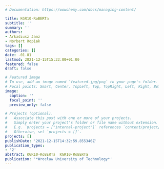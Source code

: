 ```yaml
---
# Documentation: https://wowchemy.com/docs/managing-content/

title: KGR10-RoBERTa
subtitle: ''
summary: ''
authors:
- Arkadiusz Janz
- Norbert Ropiak
tags: []
categories: []
date: -01-01
lastmod: 2021-12-15T15:33:00+01:00
featured: false
draft: false

# Featured image
# To use, add an image named `featured.jpg/png` to your page's folder.
# Focal points: Smart, Center, TopLeft, Top, TopRight, Left, Right, BottomLeft, Bottom, BottomRight.
image:
  caption: ''
  focal_point: ''
  preview_only: false

# Projects (optional).
#   Associate this post with one or more of your projects.
#   Simply enter your project's folder or file name without extension.
#   E.g. `projects = ["internal-project"]` references `content/project/deep-learning/index.md`.
#   Otherwise, set `projects = []`.
projects: []
publishDate: '2021-12-15T14:32:59.855346Z'
publication_types:
- '2'
abstract: KGR10-RoBERTa  KGR10-RoBERTa
publication: '*Wrocław University of Technology*'
---
```

